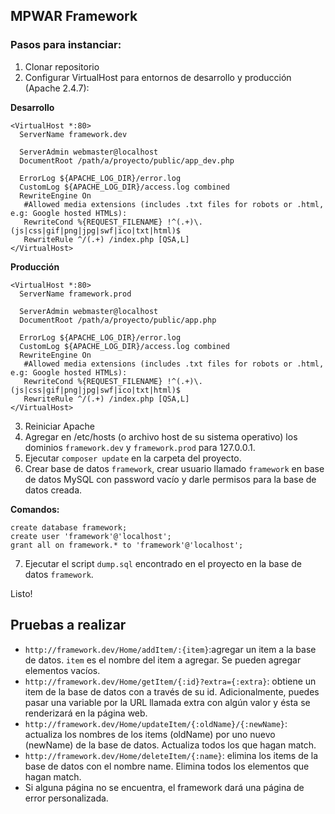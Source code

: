 ## MPWAR Framework

### Pasos para instanciar:

1. Clonar repositorio
2. Configurar VirtualHost para entornos de desarrollo y producción (Apache 2.4.7):

  **Desarrollo**
```
<VirtualHost *:80>
  ServerName framework.dev
  
  ServerAdmin webmaster@localhost
  DocumentRoot /path/a/proyecto/public/app_dev.php

  ErrorLog ${APACHE_LOG_DIR}/error.log
  CustomLog ${APACHE_LOG_DIR}/access.log combined
  RewriteEngine On
   #Allowed media extensions (includes .txt files for robots or .html, e.g: Google hosted HTMLs):
   RewriteCond %{REQUEST_FILENAME} !^(.+)\.(js|css|gif|png|jpg|swf|ico|txt|html)$
   RewriteRule ^/(.+) /index.php [QSA,L]
</VirtualHost>
```

  **Producción**
```
<VirtualHost *:80>
  ServerName framework.prod
  
  ServerAdmin webmaster@localhost
  DocumentRoot /path/a/proyecto/public/app.php

  ErrorLog ${APACHE_LOG_DIR}/error.log
  CustomLog ${APACHE_LOG_DIR}/access.log combined
  RewriteEngine On
   #Allowed media extensions (includes .txt files for robots or .html, e.g: Google hosted HTMLs):
   RewriteCond %{REQUEST_FILENAME} !^(.+)\.(js|css|gif|png|jpg|swf|ico|txt|html)$
   RewriteRule ^/(.+) /index.php [QSA,L]
</VirtualHost>
```

3. Reiniciar Apache
4. Agregar en /etc/hosts (o archivo host de su sistema operativo) los dominios `framework.dev` y `framework.prod` para 127.0.0.1.
5. Ejecutar `composer update` en la carpeta del proyecto.
6. Crear base de datos `framework`, crear usuario llamado `framework` en base de datos MySQL con password vacío y darle permisos para la base de datos creada.

  **Comandos:**
```
create database framework;
create user 'framework'@'localhost';
grant all on framework.* to 'framework'@'localhost';

```
7. Ejecutar el script `dump.sql` encontrado en el proyecto en la base de datos `framework`.

Listo!

## Pruebas a realizar

* `http://framework.dev/Home/addItem/:{item}`:agregar un item a la base de datos. `item` es el nombre del item a agregar. Se pueden agregar elementos vacíos.
* `http://framework.dev/Home/getItem/{:id}?extra={:extra}`: obtiene un item de la base de datos con a través de su id. Adicionalmente, puedes pasar una variable por la URL llamada extra con algún valor y ésta se renderizará en la página web.
* `http://framework.dev/Home/updateItem/{:oldName}/{:newName}`: actualiza los nombres de los items (oldName) por uno nuevo (newName) de la base de datos. Actualiza todos los que hagan match.
* `http://framework.dev/Home/deleteItem/{:name}`: elimina los items de la base de datos con el nombre name. Elimina todos los elementos que hagan match.
* Si alguna página no se encuentra, el framework dará una página de error personalizada.
